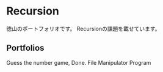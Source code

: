# Recursion
徳山のポートフォリオです。
Recursionの課題を載せています。

## Portfolios
Guess the number game, Done.
File Manipulator Program
